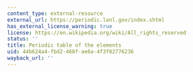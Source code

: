 ```yaml
---
content_type: external-resource
external_url: https://periodic.lanl.gov/index.shtml
has_external_license_warning: true
license: https://en.wikipedia.org/wiki/All_rights_reserved
status: ''
title: Periodic table of the elements
uid: 44b624a4-fbd2-468f-ae6a-4f3f02776236
wayback_url: ''
---
```

